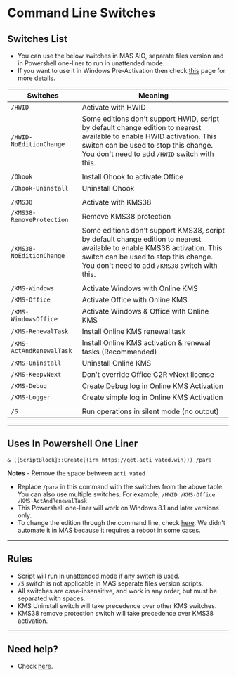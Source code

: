 # Command Line Switches

## Switches List

-   You can use the below switches in MAS AIO, separate files version and in Powershell one-liner to run in unattended mode.
-   If you want to use it in Windows Pre-Activation then check [this](oem-folder.md) page for more details.

| Switches                  | Meaning                                                                                                                                                                                                            |
|------------------------|-----------------------------------------------|
| `/HWID`                   | Activate with HWID                                                                                                                                                                                                 |
| `/HWID-NoEditionChange`   | Some editions don't support HWID, script by default change edition to nearest available to enable HWID activation. This switch can be used to stop this change. You don't need to add `/HWID` switch with this.    |
|                           |                                                                                                                                                                                                                    |
| `/Ohook`                  | Install Ohook to activate Office                                                                                                                                                                                   |
| `/Ohook-Uninstall`        | Uninstall Ohook                                                                                                                                                                                                    |
|                           |                                                                                                                                                                                                                    |
| `/KMS38`                  | Activate with KMS38                                                                                                                                                                                                |
| `/KMS38-RemoveProtection` | Remove KMS38 protection                                                                                                                                                                                            |
| `/KMS38-NoEditionChange`  | Some editions don't support KMS38, script by default change edition to nearest available to enable KMS38 activation. This switch can be used to stop this change. You don't need to add `/KMS38` switch with this. |
|                           |                                                                                                                                                                                                                    |
| `/KMS-Windows`            | Activate Windows with Online KMS                                                                                                                                                                                   |
| `/KMS-Office`             | Activate Office with Online KMS                                                                                                                                                                                    |
| `/KMS-WindowsOffice`      | Activate Windows & Office with Online KMS                                                                                                                                                                          |
| `/KMS-RenewalTask`        | Install Online KMS renewal task                                                                                                                                                                                    |
| `/KMS-ActAndRenewalTask`  | Install Online KMS activation & renewal tasks (Recommended)                                                                                                                                                        |
| `/KMS-Uninstall`          | Uninstall Online KMS                                                                                                                                                                                               |
| `/KMS-KeepvNext`          | Don't override Office C2R vNext license                                                                                                                                                                            |
| `/KMS-Debug`              | Create Debug log in Online KMS Activation                                                                                                                                                                          |
| `/KMS-Logger`             | Create simple log in Online KMS Activation                                                                                                                                                                         |
|                           |                                                                                                                                                                                                                    |
| `/S`                      | Run operations in silent mode (no output)                                                                                                                                                                          |

------------------------------------------------------------------------

## Uses In Powershell One Liner

`& ([ScriptBlock]::Create((irm https://get.acti vated.win))) /para`

**Notes** - Remove the space between `acti vated`

-   Replace `/para` in this command with the switches from the above table. You can also use multiple switches. For example, `/HWID /KMS-Office /KMS-ActAndRenewalTask`
-   This Powershell one-liner will work on Windows 8.1 and later versions only.
-   To change the edition through the command line, check [here](change_edition.md#manual-edition-change). We didn't automate it in MAS because it requires a reboot in some cases.

------------------------------------------------------------------------

## Rules

-   Script will run in unattended mode if any switch is used.
-   `/S` switch is not applicable in MAS separate files version scripts.
-   All switches are case-insensitive, and work in any order, but must be separated with spaces.
-   KMS Uninstall switch will take precedence over other KMS switches.
-   KMS38 remove protection switch will take precedence over KMS38 activation.

------------------------------------------------------------------------

## Need help?

-   Check [here](troubleshoot.md).
